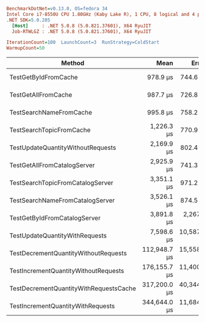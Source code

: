 ``` ini

BenchmarkDotNet=v0.13.0, OS=fedora 34
Intel Core i7-8550U CPU 1.80GHz (Kaby Lake R), 1 CPU, 8 logical and 4 physical cores
.NET SDK=5.0.205
  [Host]     : .NET 5.0.8 (5.0.821.37601), X64 RyuJIT
  Job-RTWLGZ : .NET 5.0.8 (5.0.821.37601), X64 RyuJIT

IterationCount=100  LaunchCount=3  RunStrategy=ColdStart  
WarmupCount=50  

```

|                                 Method |         Mean |       Error |       StdDev |       Median |          Min |            Max | Iterations | Rank |
|--------------------------------------- |-------------:|------------:|-------------:|-------------:|-------------:|---------------:|-----------:|-----:|
|                   TestGetByIdFromCache |     978.9 μs |    744.6 μs |   3,880.8 μs |     546.6 μs |     390.8 μs |    41,189.1 μs |      300.0 |    1 |
|                    TestGetAllFromCache |     987.7 μs |    726.8 μs |   3,788.1 μs |     573.7 μs |     412.3 μs |    38,892.6 μs |      300.0 |    1 |
|                TestSearchNameFromCache |     995.8 μs |    758.2 μs |   3,951.7 μs |     569.6 μs |     392.9 μs |    43,701.2 μs |      300.0 |    1 |
|               TestSearchTopicFromCache |   1,226.3 μs |    770.9 μs |   4,017.7 μs |     648.2 μs |     347.2 μs |    41,961.0 μs |      300.0 |    2 |
|      TestUpdateQuantityWithoutRequests |   2,169.9 μs |    802.4 μs |   4,182.1 μs |   1,717.4 μs |   1,341.9 μs |    45,969.5 μs |      300.0 |    3 |
|            TestGetAllFromCatalogServer |   2,925.9 μs |    741.3 μs |   3,863.4 μs |   2,492.6 μs |   2,083.8 μs |    42,610.4 μs |      300.0 |    4 |
|       TestSearchTopicFromCatalogServer |   3,351.1 μs |    971.2 μs |   5,061.9 μs |   2,637.6 μs |   2,212.9 μs |    70,167.6 μs |      300.0 |    5 |
|        TestSearchNameFromCatalogServer |   3,526.1 μs |    874.5 μs |   4,557.7 μs |   2,822.8 μs |   2,205.6 μs |    51,803.3 μs |      300.0 |    6 |
|           TestGetByIdFromCatalogServer |   3,891.8 μs |  2,267.5 μs |  11,817.6 μs |   2,557.9 μs |   2,035.3 μs |   176,867.6 μs |      300.0 |    7 |
|         TestUpdateQuantityWithRequests |   7,598.6 μs | 10,587.1 μs |  55,177.5 μs |   3,996.8 μs |   3,031.8 μs |   958,380.3 μs |      300.0 |    8 |
|   TestDecrementQuantityWithoutRequests | 112,948.7 μs | 15,558.7 μs |  81,087.8 μs | 157,704.5 μs |   2,242.9 μs |   328,641.3 μs |      300.0 |    9 |
|   TestIncrementQuantityWithoutRequests | 176,155.7 μs | 11,400.8 μs |  59,418.1 μs | 160,465.2 μs | 148,624.8 μs |   652,437.6 μs |      300.0 |   10 |
| TestDecrementQuantityWithRequestsCache | 317,200.0 μs | 40,344.6 μs | 210,265.9 μs | 202,666.2 μs | 155,659.0 μs | 1,519,365.1 μs |      300.0 |   11 |
|      TestIncrementQuantityWithRequests | 344,644.0 μs | 11,684.8 μs |  60,898.1 μs | 324,523.8 μs | 310,852.4 μs |   879,262.9 μs |      300.0 |   12 |
